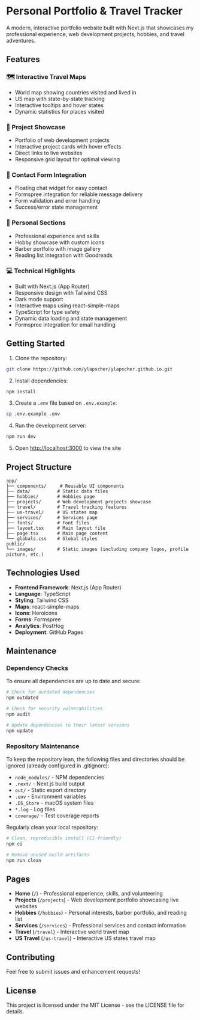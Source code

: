 # Personal Portfolio & Travel Tracker

A modern, interactive portfolio website built with Next.js that showcases my professional experience, web development projects, hobbies, and travel adventures.

## Features

### 🗺️ Interactive Travel Maps
- World map showing countries visited and lived in
- US map with state-by-state tracking
- Interactive tooltips and hover states
- Dynamic statistics for places visited

### 💼 Project Showcase
- Portfolio of web development projects
- Interactive project cards with hover effects
- Direct links to live websites
- Responsive grid layout for optimal viewing

### 📧 Contact Form Integration
- Floating chat widget for easy contact
- Formspree integration for reliable message delivery
- Form validation and error handling
- Success/error state management

### 🎨 Personal Sections
- Professional experience and skills
- Hobby showcase with custom icons
- Barber portfolio with image gallery
- Reading list integration with Goodreads

### 💻 Technical Highlights
- Built with Next.js (App Router)
- Responsive design with Tailwind CSS
- Dark mode support
- Interactive maps using react-simple-maps
- TypeScript for type safety
- Dynamic data loading and state management
- Formspree integration for email handling

## Getting Started

1. Clone the repository:

```bash
git clone https://github.com/ylapscher/ylapscher.github.io.git
```

2. Install dependencies:

```bash
npm install
```

3. Create a `.env` file based on `.env.example`:

```bash
cp .env.example .env
```

4. Run the development server:

```bash
npm run dev
```

5. Open [http://localhost:3000](http://localhost:3000) to view the site

## Project Structure

```
app/
├── components/     # Reusable UI components
├── data/          # Static data files
├── hobbies/       # Hobbies page
├── projects/      # Web development projects showcase
├── travel/        # Travel tracking features
├── us-travel/     # US states map
├── services/      # Services page
├── fonts/         # Font files
├── layout.tsx     # Main layout file
├── page.tsx       # Main page content
└── globals.css    # Global styles
public/
└── images/        # Static images (including company logos, profile picture, etc.)
```

## Technologies Used

- **Frontend Framework**: Next.js (App Router)
- **Language**: TypeScript
- **Styling**: Tailwind CSS
- **Maps**: react-simple-maps
- **Icons**: Heroicons
- **Forms**: Formspree
- **Analytics**: PostHog
- **Deployment**: GitHub Pages

## Maintenance

### Dependency Checks

To ensure all dependencies are up to date and secure:

```bash
# Check for outdated dependencies
npm outdated

# Check for security vulnerabilities
npm audit

# Update dependencies to their latest versions
npm update
```

### Repository Maintenance

To keep the repository lean, the following files and directories should be ignored (already configured in .gitignore):

- `node_modules/` - NPM dependencies
- `.next/` - Next.js build output
- `out/` - Static export directory
- `.env` - Environment variables
- `.DS_Store` - macOS system files
- `*.log` - Log files
- `coverage/` - Test coverage reports

Regularly clean your local repository:

```bash
# Clean, reproducible install (CI-friendly)
npm ci

# Remove unused build artifacts
npm run clean
```

## Pages

- **Home** (`/`) - Professional experience, skills, and volunteering
- **Projects** (`/projects`) - Web development portfolio showcasing live websites
- **Hobbies** (`/hobbies`) - Personal interests, barber portfolio, and reading list
- **Services** (`/services`) - Professional services and contact information
- **Travel** (`/travel`) - Interactive world travel map
- **US Travel** (`/us-travel`) - Interactive US states travel map

## Contributing

Feel free to submit issues and enhancement requests!

## License

This project is licensed under the MIT License - see the LICENSE file for details.

